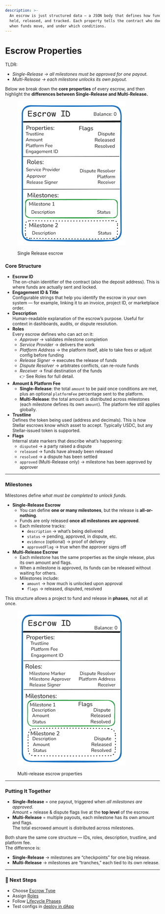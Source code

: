 ```yaml
---
description: >-
  An escrow is just structured data — a JSON body that defines how funds are
  held, released, and tracked. Each property tells the contract who does what,
  when funds move, and under which conditions.
---
```


# Escrow Properties

TLDR:&#x20;

* _Single-Release → all milestones must be approved for one payout._
* _Multi-Release → each milestone unlocks its own payout._

Below we break down the **core properties** of every escrow, and then highlight the **differences between Single-Release and Multi-Release.**

<figure><img src="../.gitbook/assets/image (23).png" alt=""><figcaption><p>Single Release escrow</p></figcaption></figure>

### Core Structure

* **Escrow ID**\
  The on-chain identifier of the contract (also the deposit address). This is where funds are actually sent and locked.
* **Engagement ID & Title**\
  Configurable strings that help you identify the escrow in your own system — for example, linking it to an invoice, project ID, or marketplace order.
* **Description**\
  Human-readable explanation of the escrow’s purpose. Useful for context in dashboards, audits, or dispute resolution.
* **Roles**\
  Every escrow defines who can act on it:
  * _Approver_ → validates milestone completion
  * _Service Provider_ → delivers the work
  * _Platform Address_ → the platform itself, able to take fees or adjust config before funding
  * _Release Signer_ → executes the release of funds
  * _Dispute Resolver_ → arbitrates conflicts, can re-route funds
  * _Receiver_ → final destination of the funds\
    👉 See Roles for full detail.
* **Amount & Platform Fee**
  * **Single-Release**: the total `amount` to be paid once conditions are met, plus an optional `platformFee` percentage sent to the platform.
  * **Multi-Release**: the total amount is distributed across milestones (each milestone defines its own `amount`). The platform fee still applies globally.
* **Trustline**\
  Defines the token being used (address and decimals). This is how Stellar escrows know which asset to accept. Typically USDC, but any Stellar-issued token is supported.
* **Flags**\
  Internal state markers that describe what’s happening:
  * `disputed` → a party raised a dispute
  * `released` → funds have already been released
  * `resolved` → a dispute has been settled
  * `approved` (Multi-Release only) → milestone has been approved by approver

***

### Milestones

Milestones define _what must be completed to unlock funds._

* **Single-Release Escrow**
  * You can define **one or many milestones**, but the release is **all-or-nothing**.
  * Funds are only released **once all milestones are approved**.
  * Each milestone tracks:
    * `description` → what’s being delivered
    * `status` → pending, approved, in dispute, etc.
    * `evidence` (optional) → proof of delivery
    * `approvedFlag` → true when the approver signs off
* **Multi-Release Escrow**
  * Each milestone has the same properties as the single release, plus its own amount and flags.
  * When a milestone is approved, its funds can be released without waiting for others.
  * Milestones include:
    * `amount` → how much is unlocked upon approval
    * `flags` → released, disputed, resolved

This structure allows a project to fund and release in **phases**, not all at once.

<figure><img src="../.gitbook/assets/image (1) (1) (1) (1) (1) (1).png" alt="Multi-Release escrow"><figcaption><p>Multi-release escrow properties</p></figcaption></figure>

***

### Putting It Together

* **Single-Release** = one payout, triggered when _all milestones are approved_.\
  Amount + release & dispute flags live at the **top level** of the escrow.
* **Multi-Release** = multiple payouts, each milestone has its own amount and flags.\
  The total escrowed amount is distributed across milestones.

Both share the same core structure — IDs, roles, description, trustline, and platform fee.\
The difference is:

* **Single-Release** → milestones are “checkpoints” for one big release.
* **Multi-Release** → milestones are “tranches,” each tied to its own release.

***

### 🚀 Next Steps

* Choose [Escrow Type](escrow-types.md)
* Assign [Roles](roles-in-trustless-work.md)
* Follow [Lifecycle Phases](escrow-lifecycle/)
* Test configs in [deploy in dApp](../open-source-dapps/backoffice-dapp-overview/)

